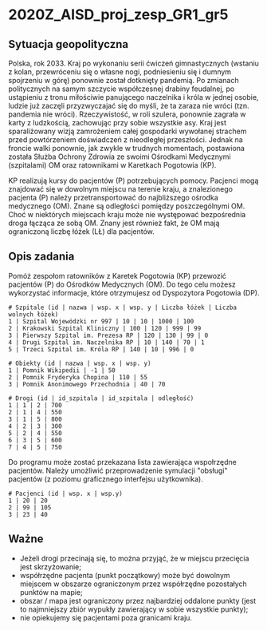 # 2020Z_AISD_proj_zesp_GR1_gr5
## Sytuacja geopolityczna
Polska, rok 2033. Kraj po wykonaniu serii ćwiczeń gimnastycznych (wstaniu z kolan, przewróceniu się o własne nogi, podniesieniu się i dumnym spojrzeniu w górę) ponownie został dotknięty pandemią. Po zmianach politycznych na samym szczycie współczesnej drabiny feudalnej, po ustąpieniu z tronu miłościwie panującego naczelnika i króla w jednej osobie, ludzie już zaczęli przyzwyczajać się do myśli, że ta zaraza nie wróci (tzn. pandemia nie wróci).
Rzeczywistość, w roli szulera, ponownie zagrała w karty z ludzkością, zachowując przy sobie wszystkie asy.
Kraj jest sparaliżowany wizją zamrożeniem całej gospodarki wywołanej strachem przed powtórzeniem doświadczeń z nieodległej przeszłości. Jednak na froncie walki ponownie, jak zwykle w trudnych momentach, postawiona została Służba Ochrony Zdrowia ze swoimi Ośrodkami Medycznymi (szpitalami) OM oraz ratownikami w Karetkach Pogotowia (KP).

KP realizują kursy do pacjentów (P) potrzebujących pomocy. Pacjenci mogą znajdować się w dowolnym miejscu na terenie kraju, a znalezionego pacjenta (P) należy przetransportować do najbliższego ośrodka medycznego (OM).
Znane są odległości pomiędzy poszczególnymi OM. Choć w niektórych miejscach kraju może nie występować bezpośrednia droga łącząca ze sobą OM.
Znany jest również fakt, że OM mają ograniczoną liczbę łóżek (LŁ) dla pacjentów.

## Opis zadania
Pomóż zespołom ratowników z Karetek Pogotowia (KP) przewozić pacjentów (P) do Ośrodków Medycznych (OM). Do tego celu możesz wykorzystać informacje, które otrzymujesz od Dyspozytora Pogotowia (DP).

```
# Szpitale (id | nazwa | wsp. x | wsp. y | Liczba łóżek | Liczba wolnych łóżek)
1 | Szpital Wojewódzki nr 997 | 10 | 10 | 1000 | 100
2 | Krakowski Szpital Kliniczny | 100 | 120 | 999 | 99
3 | Pierwszy Szpital im. Prezesa RP | 120 | 130 | 99 | 0
4 | Drugi Szpital im. Naczelnika RP | 10 | 140 | 70 | 1
5 | Trzeci Szpital im. Króla RP | 140 | 10 | 996 | 0

# Obiekty (id | nazwa | wsp. x | wsp. y)
1 | Pomnik Wikipedii | -1 | 50
2 | Pomnik Fryderyka Chopina | 110 | 55
3 | Pomnik Anonimowego Przechodnia | 40 | 70

# Drogi (id | id_szpitala | id_szpitala | odległość)
1 | 1 | 2 | 700
2 | 1 | 4 | 550
3 | 1 | 5 | 800
4 | 2 | 3 | 300
5 | 2 | 4 | 550
6 | 3 | 5 | 600
7 | 4 | 5 | 750

```
Do programu może zostać przekazana lista zawierająca wspołrzędne pacjentów. Należy umożliwić przeprowadzenie symulacji "obsługi" pacjentów (z poziomu graficznego interfejsu użytkownika).

```
# Pacjenci (id | wsp. x | wsp.y)
1 | 20 | 20
2 | 99 | 105
3 | 23 | 40
```
## Ważne
* Jeżeli drogi przecinają się, to można przyjąć, że w miejscu przecięcia jest skrzyżowanie;
* współrzędne pacjenta (punkt początkowy) może być dowolnym miejscem w obszarze ograniczonym przez współrzędne pozostałych punktów na mapie;
* obszar / mapa jest ograniczony przez najbardziej oddalone punkty (jest to najmniejszy zbiór wypukły zawierający w sobie wszystkie punkty);
* nie opiekujemy się pacjentami poza granicami kraju.
